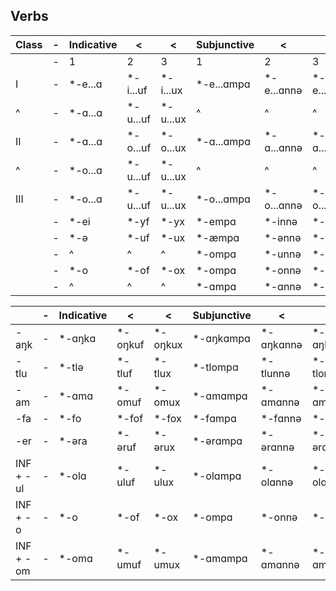 ## Verbs

| Class | -   | Indicative | <         | <         | Subjunctive | <           | <           | Infinitive  |
| ----- | --- | ---------- | --------- | --------- | ----------- | ----------- | ----------- | ----------- |
|       | -   | 1          | 2         | 3         | 1           | 2           | 3           |             |
| I     | -   | \*-e...ɑ   | \*-i...uf | \*-i...ux | \*-e...ɑmpɑ | \*-e...ɑnnə | \*-e...ɑnnɑ | \*-i...(ç)i |
| ^     | -   | \*-ɑ...ɑ   | \*-u...uf | \*-u...ux | ^           | ^           | ^           | \*-e...(ç)i |
| II    | -   | \*-ɑ...ɑ   | \*-o...uf | \*-o...ux | \*-ɑ...ɑmpɑ | \*-ɑ...ɑnnə | \*-ɑ...ɑnnɑ | \*-e...(ç)i |
| ^     | -   | \*-o...ɑ   | \*-u...uf | \*-u...ux | ^           | ^           | ^           | \*-ø...(ç)i |
| III   | -   | \*-o...ɑ   | \*-u...uf | \*-u...ux | \*-o...ɑmpɑ | \*-o...ɑnnə | \*-o...ɑnnɑ | \*-y...(ç)i |
|       | -   | \*-ei      | \*-yf     | \*-yx     | \*-empɑ     | \*-innə     | \*-ennɑ     | \*-i        |
|       | -   | \*-ə       | \*-uf     | \*-ux     | \*-æmpɑ     | \*-ənnə     | \*-ɑnnɑ     | \*-e        |
|       | -   | ^          | ^         | ^         | \*-ompɑ     | \*-unnə     | \*-onnɑ     | \*-y        |
|       | -   | \*-o       | \*-of     | \*-ox     | \*-ompɑ     | \*-onnə     | \*-onnɑ     | \*-ø        |
|       | -   | ^          | ^         | ^         | \*-ɑmpɑ     | \*-ɑnnə     | \*-ɑnnɑ     | \*-æ        |

|           | -   | Indicative | <        | <        | Subjunctive | <          | <          | Infinitive |
| --------- | --- | ---------- | -------- | -------- | ----------- | ---------- | ---------- | ---------- |
| -aŋk      | -   | \*-ɑŋkɑ    | \*-oŋkuf | \*-oŋkux | \*-ɑŋkɑmpɑ  | \*-ɑŋkɑnnə | \*-ɑŋkɑnnɑ | \*-eɲci    |
| -tlu      | -   | \*-tlə     | \*-tluf  | \*-tlux  | \*-tlompɑ   | \*-tlunnə  | \*-tlonnɑ  | \*-tly     |
| -am       | -   | \*-ɑmɑ     | \*-omuf  | \*-omux  | \*-ɑmɑmpɑ   | \*-ɑmɑnnə  | \*-ɑmɑnnɑ  | \*-emsi    |
| -fa       | -   | \*-fo      | \*-fof   | \*-fox   | \*-fɑmpɑ    | \*-fɑnnə   | \*-fɑnnɑ   | \*-fæ      |
| -er       | -   | \*-əra     | \*-əruf  | \*-ərux  | \*-ərɑmpɑ   | \*-ərɑnnə  | \*-ərɑnnɑ  | \*-eri     |
| INF + -ul | -   | \*-olɑ     | \*-uluf  | \*-ulux  | \*-olɑmpɑ   | \*-olɑnnə  | \*-olɑnnɑ  | \*-ysi     |
| INF + -o  | -   | \*-o       | \*-of    | \*-ox    | \*-ompɑ     | \*-onnə    | \*-onnɑ    | \*-ø       |
| INF + -om | -   | \*-omɑ     | \*-umuf  | \*-umux  | \*-ɑmɑmpɑ   | \*-ɑmɑnnə  | \*-ɑmɑnnɑ  | \*-ømsi    |


